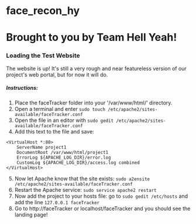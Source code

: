 # face_recon_hy

# Brought to you by Team Hell Yeah!

### Loading the Test Website
The website is up! It's still a very rough and near featureless version of our project's web portal, but for now it will do.

##### Instructions:
1. Place the faceTracker folder into your '/var/www/html/' directory.
2. Open a terminal and enter `sudo touch /etc/apache2/sites-available/faceTracker.conf`
3. Open the file in an editor with `sudo gedit /etc/apache2/sites-available/faceTracker.conf`
4. Add this text to the file and save: 
```
<VirtualHost *:80>
    ServerName project1
    DocumentRoot /var/www/html/project1
    ErrorLog ${APACHE_LOG_DIR}/error.log
    CustomLog ${APACHE_LOG_DIR}/access.log combined
</VirtualHost>
```
5. Now let Apache know that the site exists: `sudo a2ensite /etc/apache2/sites-available/faceTracker.conf`
6. Restart the Apache service: `sudo service apache2 restart`
7. Now add the project to your hosts file: go to `sudo gedit /etc/hosts` and add the line `127.0.0.1 faceTracker`
8. Go to http://faceTracker or localhost/faceTracker and you should see the landing page!
